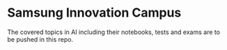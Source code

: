 # Samsung Innovation Campus 
The covered topics in AI including their notebooks, tests and exams are to be pushed in this repo.

